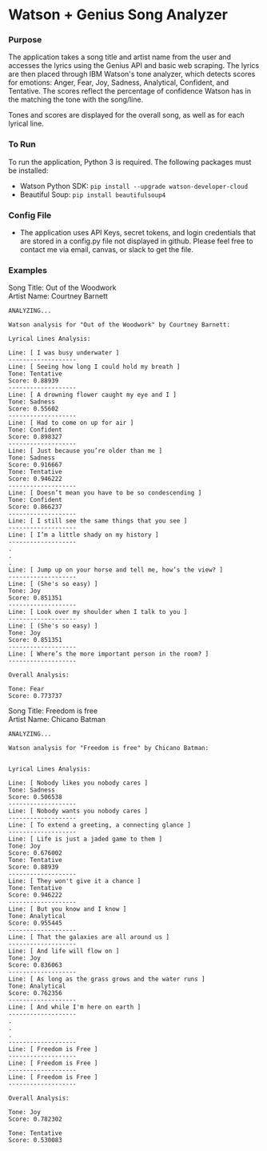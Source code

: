 # Watson + Genius Song Analyzer 

### Purpose
The application takes a song title and artist name from the user and accesses the lyrics using the Genius API and basic web scraping. The lyrics are then placed through IBM Watson's tone analyzer, which detects scores for emotions: Anger, Fear, Joy, Sadness, Analytical, Confident, and Tentative. The scores reflect the percentage of confidence Watson has in the matching the tone with the song/line.

Tones and scores are displayed for the overall song, as well as for each lyrical line.

### To Run
To run the application, Python 3 is required. The following packages must be installed:
* Watson Python SDK: `pip install --upgrade watson-developer-cloud`
* Beautiful Soup: `pip install beautifulsoup4`

### Config File
* The application uses API Keys, secret tokens, and login credentials that are stored in a config.py file not displayed in github. Please feel free to contact me via email, canvas, or slack to get the file.

### Examples
Song Title: Out of the Woodwork  
Artist Name: Courtney Barnett

~~~
ANALYZING...

Watson analysis for "Out of the Woodwork" by Courtney Barnett:

Lyrical Lines Analysis:

Line: [ I was busy underwater ]
-------------------
Line: [ Seeing how long I could hold my breath ]
Tone: Tentative
Score: 0.88939
-------------------
Line: [ A drowning flower caught my eye and I ]
Tone: Sadness
Score: 0.55602
-------------------
Line: [ Had to come on up for air ]
Tone: Confident
Score: 0.898327
-------------------
Line: [ Just because you’re older than me ]
Tone: Sadness
Score: 0.916667
Tone: Tentative
Score: 0.946222
-------------------
Line: [ Doesn’t mean you have to be so condescending ]
Tone: Confident
Score: 0.866237
-------------------
Line: [ I still see the same things that you see ]
-------------------
Line: [ I’m a little shady on my history ]
-------------------
.
.
.
Line: [ Jump up on your horse and tell me, how’s the view? ]
-------------------
Line: [ (She's so easy) ]
Tone: Joy
Score: 0.851351
-------------------
Line: [ Look over my shoulder when I talk to you ]
-------------------
Line: [ (She's so easy) ]
Tone: Joy
Score: 0.851351
-------------------
Line: [ Where’s the more important person in the room? ]
-------------------

Overall Analysis:

Tone: Fear
Score: 0.773737
~~~

Song Title: Freedom is free  
Artist Name: Chicano Batman

~~~
ANALYZING...

Watson analysis for "Freedom is free" by Chicano Batman:


Lyrical Lines Analysis:

Line: [ Nobody likes you nobody cares ]
Tone: Sadness
Score: 0.506538
-------------------
Line: [ Nobody wants you nobody cares ]
-------------------
Line: [ To extend a greeting, a connecting glance ]
-------------------
Line: [ Life is just a jaded game to them ]
Tone: Joy
Score: 0.676002
Tone: Tentative
Score: 0.88939
-------------------
Line: [ They won't give it a chance ]
Tone: Tentative
Score: 0.946222
-------------------
Line: [ But you know and I know ]
Tone: Analytical
Score: 0.955445
-------------------
Line: [ That the galaxies are all around us ]
-------------------
Line: [ And life will flow on ]
Tone: Joy
Score: 0.836063
-------------------
Line: [ As long as the grass grows and the water runs ]
Tone: Analytical
Score: 0.762356
-------------------
Line: [ And while I'm here on earth ]
-------------------
.
.
.
-------------------
Line: [ Freedom is Free ]
-------------------
Line: [ Freedom is Free ]
-------------------
Line: [ Freedom is Free ]
-------------------

Overall Analysis:

Tone: Joy
Score: 0.782302

Tone: Tentative
Score: 0.530083
~~~
